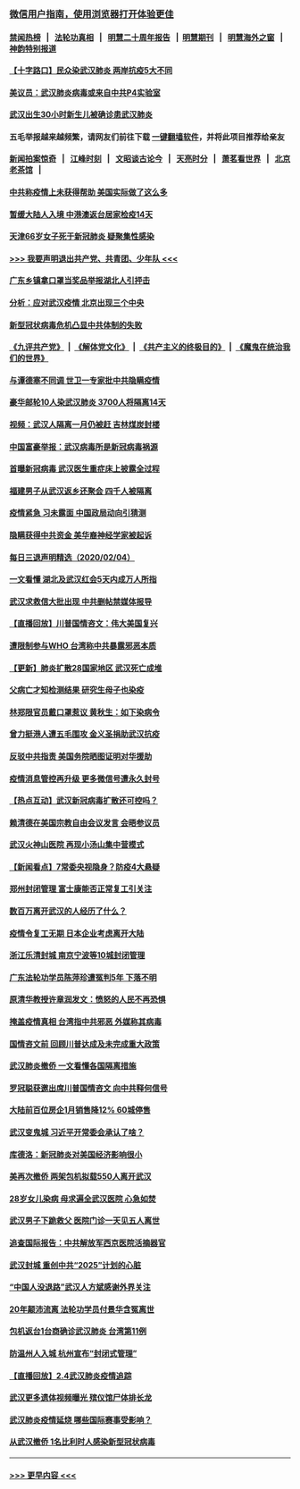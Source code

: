 ### [微信用户指南，使用浏览器打开体验更佳](https://github.com/gfw-breaker/banned-news1/blob/master/indexes/wechat-guide.md?t=0)
#### [禁闻热榜](热点新闻.md?t=0)  &nbsp;&nbsp;|&nbsp;&nbsp; [法轮功真相](https://github.com/gfw-breaker/truth/blob/master/README.md?t=0) &nbsp;&nbsp;|&nbsp;&nbsp; [明慧二十周年报告](https://github.com/gfw-breaker/mh-reports/blob/master/README.md?t=0) &nbsp;&nbsp;|&nbsp;&nbsp;[明慧期刊](https://github.com/gfw-breaker/mh-qikan) &nbsp;&nbsp;|&nbsp;&nbsp; [明慧海外之窗](https://github.com/gfw-breaker/mh-news/blob/master/README.md?t=0) &nbsp;&nbsp;|&nbsp;&nbsp; [神韵特别报道](https://github.com/gfw-breaker/mh-news/blob/master/shenyun.md?t=0)
#### [【十字路口】民众染武汉肺炎 两岸抗疫5大不同](../pages/nsc413/n11845264.md?t=02052102) 
#### [美议员：武汉肺炎病毒或来自中共P4实验室](../pages/nsc413/n11846043.md?t=02052102) 
#### [武汉出生30小时新生儿被确诊患武汉肺炎](../pages/nsc413/n11846307.md?t=02052102) 
#### 五毛举报越来越频繁，请网友们前往下载 [一键翻墙软件](https://github.com/gfw-breaker/ssr-accounts)，并将此项目推荐给亲友
#### [新闻拍案惊奇](https://github.com/gfw-breaker/banned-news1/blob/master/pages/link4.md) &nbsp;&nbsp;|&nbsp;&nbsp; [江峰时刻](https://github.com/gfw-breaker/banned-news1/blob/master/pages/link4.md) &nbsp;&nbsp;|&nbsp;&nbsp; [文昭谈古论今](https://github.com/gfw-breaker/banned-news1/blob/master/pages/link4.md) &nbsp;&nbsp;|&nbsp;&nbsp; [天亮时分](https://github.com/gfw-breaker/banned-news1/blob/master/pages/link4.md) &nbsp;&nbsp;|&nbsp;&nbsp; [萧茗看世界](https://github.com/gfw-breaker/banned-news1/blob/master/pages/link4.md) &nbsp;&nbsp;|&nbsp;&nbsp; [北京老茶馆](https://github.com/gfw-breaker/banned-news1/blob/master/pages/link4.md) &nbsp;&nbsp;|&nbsp;&nbsp; 
#### [中共称疫情上未获得帮助 美国实际做了这么多](../pages/nsc413/n11846008.md?t=02052102) 
#### [暂缓大陆人入境 中港澳返台居家检疫14天](../pages/nsc413/n11845862.md?t=02052102) 
#### [天津66岁女子死于新冠肺炎 疑聚集性感染](../pages/nsc413/n11845909.md?t=02052102) 
#### [>>> 我要声明退出共产党、共青团、少年队 <<<](https://github.com/begood0513/goodnews/blob/master/quit/letter.md) 
#### [广东乡镇拿口罩当奖品举报湖北人引抨击](../pages/nsc413/n11845622.md?t=02052102) 
#### [分析：应对武汉疫情 北京出现三个中央](../pages/nsc413/n11845850.md?t=02052102) 
#### [新型冠状病毒危机凸显中共体制的失败](../pages/nsc413/n11844970.md?t=02052102) 
#### [《九评共产党》](https://github.com/begood0513/9ping.md/blob/master/README.md) &nbsp;|&nbsp; [《解体党文化》](../../../../jtdwh.md/blob/master/README.md)  &nbsp;|&nbsp; [《共产主义的终极目的》](../../../../gczydzjmd.md/blob/master/README.md) &nbsp;|&nbsp; [《魔鬼在统治我们的世界》](../../../../mgztzwmdsj.md/blob/master/README.md) 
#### [与谭德塞不同调 世卫一专家批中共隐瞒疫情](../pages/nsc413/n11845278.md?t=02052102) 
#### [豪华邮轮10人染武汉肺炎 3700人将隔离14天](../pages/nsc413/n11845543.md?t=02052102) 
#### [视频：武汉人隔离一月仍被赶 吉林煤炭封楼](../pages/nsc413/n11845570.md?t=02052102) 
#### [中国富豪举报：武汉病毒所是新冠病毒祸源](../pages/nsc413/n11844943.md?t=02052102) 
#### [首曝新冠病毒 武汉医生重症床上披露全过程](../pages/nsc413/n11845150.md?t=02052102) 
#### [福建男子从武汉返乡还聚会 四千人被隔离](../pages/nsc413/n11845352.md?t=02052102) 
#### [疫情紧急 习未露面 中国政局动向引猜测](../pages/nsc413/n11845224.md?t=02052102) 
#### [隐瞒获得中共资金 美华裔神经学家被起诉](../pages/nsc413/n11844879.md?t=02052102) 
#### [每日三退声明精选（2020/02/04）](../pages/nsc413/n11845335.md?t=02052102) 
#### [一文看懂 湖北及武汉红会5天内成万人所指](../pages/nsc413/n11844315.md?t=02052102) 
#### [武汉求救信大批出现 中共删帖禁媒体报导](../pages/nsc413/n11845064.md?t=02052102) 
#### [【直播回放】川普国情咨文：伟大美国复兴](../pages/nsc413/n11842079.md?t=02052102) 
#### [遭限制参与WHO 台湾称中共暴露邪恶本质](../pages/nsc413/n11844351.md?t=02052102) 
#### [【更新】肺炎扩散28国家地区 武汉死亡成堆](../pages/nsc413/n11801312.md?t=02052102) 
#### [父病亡才知检测结果 研究生母子也染疫](../pages/nsc413/n11845059.md?t=02052102) 
#### [林郑限官员戴口罩惹议 黄秋生：如下染病令](../pages/nsc413/n11844529.md?t=02052102) 
#### [曾力挺港人遭五毛围攻 金义圣捐助武汉抗疫](../pages/nsc413/n11844707.md?t=02052102) 
#### [反驳中共指责 美国务院晒图证明对华援助](../pages/nsc413/n11844859.md?t=02052102) 
#### [疫情消息管控再升级 更多微信号遭永久封号](../pages/nsc413/n11844902.md?t=02052102) 
#### [【热点互动】武汉新冠病毒扩散还可控吗？](../pages/nsc413/n11844750.md?t=02052102) 
#### [赖清德在美国宗教自由会议发言 会晤参议员](../pages/nsc413/n11844836.md?t=02052102) 
#### [武汉火神山医院 再现小汤山集中营模式](../pages/nsc413/n11844763.md?t=02052102) 
#### [【新闻看点】7常委央视隐身？防疫4大悬疑](../pages/nsc413/n11844611.md?t=02052102) 
#### [郑州封闭管理 富士康能否正常复工引关注](../pages/nsc413/n11844727.md?t=02052102) 
#### [数百万离开武汉的人经历了什么？](../pages/nsc413/n11844742.md?t=02052102) 
#### [疫情令复工无期  日本企业考虑离开大陆](../pages/nsc413/n11844585.md?t=02052102) 
#### [浙江乐清封城 南京宁波等10城封闭管理](../pages/nsc413/n11844464.md?t=02052102) 
#### [广东法轮功学员陈萍珍遭冤判5年 下落不明](../pages/nsc413/n11844088.md?t=02052102) 
#### [原清华教授许章润发文：愤怒的人民不再恐惧](../pages/nsc413/n11844347.md?t=02052102) 
#### [掩盖疫情真相 台湾指中共邪恶 外媒称其病毒](../pages/nsc413/n11844401.md?t=02052102) 
#### [国情咨文前 回顾川普达成及未完成重大政策](../pages/nsc413/n11844581.md?t=02052102) 
#### [武汉肺炎撤侨 一文看懂各国隔离措施](../pages/nsc413/n11844216.md?t=02052102) 
#### [罗冠聪获邀出席川普国情咨文 向中共释何信号](../pages/nsc413/n11844355.md?t=02052102) 
#### [大陆前百位房企1月销售降12% 60城停售](../pages/nsc413/n11844398.md?t=02052102) 
#### [武汉变鬼城 习近平开常委会承认了啥？](../pages/nsc413/n11844218.md?t=02052102) 
#### [库德洛：新冠肺炎对美国经济影响很小](../pages/nsc413/n11844418.md?t=02052102) 
#### [美再次撤侨 两架包机拟载550人离开武汉](../pages/nsc413/n11844407.md?t=02052102) 
#### [28岁女儿染病 母求遍全武汉医院 心急如焚](../pages/nsc413/n11844302.md?t=02052102) 
#### [武汉男子下跪救父 医院门诊一天见五人离世](../pages/nsc413/n11844073.md?t=02052102) 
#### [追查国际报告：中共解放军西京医院活摘器官](../pages/nsc413/n11838359.md?t=02052102) 
#### [武汉封城 重创中共“2025”计划的心脏](../pages/nsc413/n11843972.md?t=02052102) 
#### [“中国人没退路”武汉人方斌感谢外界关注](../pages/nsc413/n11843517.md?t=02052102) 
#### [20年颠沛流离 法轮功学员付景华含冤离世](../pages/nsc413/n11841986.md?t=02052102) 
#### [包机返台1台商确诊武汉肺炎 台湾第11例](../pages/nsc413/n11844182.md?t=02052102) 
#### [防温州人入城 杭州宣布“封闭式管理”](../pages/nsc413/n11844139.md?t=02052102) 
#### [【直播回放】2.4武汉肺炎疫情追踪](../pages/nsc413/n11844032.md?t=02052102) 
#### [武汉更多遗体视频曝光 殡仪馆尸体排长龙](../pages/nsc413/n11844057.md?t=02052102) 
#### [武汉肺炎疫情延烧 哪些国际赛事受影响？](../pages/nsc413/n11843958.md?t=02052102) 
#### [从武汉撤侨 1名比利时人感染新型冠状病毒](../pages/nsc413/n11843977.md?t=02052102) 

----
#### [ >>> 更早内容 <<< ](../indexes/nsc413-earlier.md)
